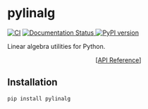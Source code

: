 # pylinalg

[![CI](https://github.com/pygfx/pylinalg/actions/workflows/ci.yml/badge.svg)](https://github.com/pygfx/pylinalg/actions/workflows/ci.yml)
[![Documentation Status
](https://readthedocs.org/projects/pylinalg/badge/?version=latest)
](https://pylinalg.readthedocs.io/en/latest/?badge=latest)
[![PyPI version ](https://badge.fury.io/py/pylinalg.svg)
](https://badge.fury.io/py/pylinalg)

Linear algebra utilities for Python.

<p align="center">
[<a href="https://pylinalg.readthedocs.io/en/latest/index.html">API Reference</a>]
</p>

## Installation

```bash
pip install pylinalg
```
